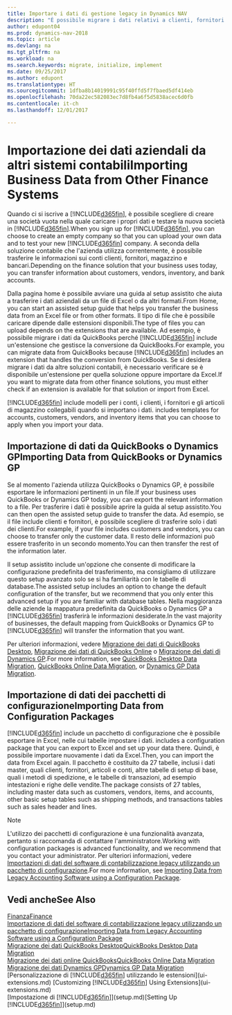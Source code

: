 ```yaml
---
title: Importare i dati di gestione legacy in Dynamics NAV
description: "È possibile migrare i dati relativi a clienti, fornitori e magazzino, ad esempio, da Excel, QuickBooks o Dynamics GP in Dynamics NAV."
author: edupont04
ms.prod: dynamics-nav-2018
ms.topic: article
ms.devlang: na
ms.tgt_pltfrm: na
ms.workload: na
ms.search.keywords: migrate, initialize, implement
ms.date: 09/25/2017
ms.author: edupont
ms.translationtype: HT
ms.sourcegitcommit: 1dfba8b14019991c95f40ffd5f7fbaed5df414eb
ms.openlocfilehash: 70da22ec582083ec7d8fb4a6f5d5838acec6d0fb
ms.contentlocale: it-ch
ms.lasthandoff: 12/01/2017

---
```

# <a name="importing-business-data-from-other-finance-systems"></a><span data-ttu-id="917de-103">Importazione dei dati aziendali da altri sistemi contabili</span><span class="sxs-lookup"><span data-stu-id="917de-103">Importing Business Data from Other Finance Systems</span></span>
<span data-ttu-id="917de-104">Quando ci si iscrive a [!INCLUDE[d365fin](includes/d365fin_md.md)], è possibile scegliere di creare una società vuota nella quale caricare i propri dati e testare la nuova società in [!INCLUDE[d365fin](includes/d365fin_md.md)].</span><span class="sxs-lookup"><span data-stu-id="917de-104">When you sign up for [!INCLUDE[d365fin](includes/d365fin_md.md)], you can choose to create an empty company so that you can upload your own data and to test your new [!INCLUDE[d365fin](includes/d365fin_md.md)] company.</span></span> <span data-ttu-id="917de-105">A seconda della soluzione contabile che l'azienda utilizza correntemente, è possibile trasferire le informazioni sui conti clienti, fornitori, magazzino e bancari.</span><span class="sxs-lookup"><span data-stu-id="917de-105">Depending on the finance solution that your business uses today, you can transfer information about customers, vendors, inventory, and bank accounts.</span></span>  

<span data-ttu-id="917de-106">Dalla pagina home è possibile avviare una guida al setup assistito che aiuta a trasferire i dati aziendali da un file di Excel o da altri formati.</span><span class="sxs-lookup"><span data-stu-id="917de-106">From Home, you can start an assisted setup guide that helps you transfer the business data from an Excel file or from other formats.</span></span> <span data-ttu-id="917de-107">Il tipo di file che è possibile caricare dipende dalle estensioni disponibili.</span><span class="sxs-lookup"><span data-stu-id="917de-107">The type of files you can upload depends on the extensions that are available.</span></span> <span data-ttu-id="917de-108">Ad esempio, è possibile migrare i dati da QuickBooks perché [!INCLUDE[d365fin](includes/d365fin_md.md)] include un'estensione che gestisce la conversione da QuickBooks.</span><span class="sxs-lookup"><span data-stu-id="917de-108">For example, you can migrate data from QuickBooks because [!INCLUDE[d365fin](includes/d365fin_md.md)] includes an extension that handles the conversion from QuickBooks.</span></span> <span data-ttu-id="917de-109">Se si desidera migrare i dati da altre soluzioni contabili, è necessario verificare se è disponibile un'estensione per quella soluzione oppure importare da Excel.</span><span class="sxs-lookup"><span data-stu-id="917de-109">If you want to migrate data from other finance solutions, you must either check if an extension is available for that solution or import from Excel.</span></span>  

[!INCLUDE[d365fin](includes/d365fin_md.md)]<span data-ttu-id="917de-110"> include modelli per i conti, i clienti, i fornitori e gli articoli di magazzino collegabili quando si importano i dati.</span><span class="sxs-lookup"><span data-stu-id="917de-110"> includes templates for accounts, customers, vendors, and inventory items that you can choose to apply when you import your data.</span></span>  

## <a name="importing-data-from-quickbooks-or-dynamics-gp"></a><span data-ttu-id="917de-111">Importazione di dati da QuickBooks o Dynamics GP</span><span class="sxs-lookup"><span data-stu-id="917de-111">Importing Data from QuickBooks or Dynamics GP</span></span>
<span data-ttu-id="917de-112">Se al momento l'azienda utilizza QuickBooks o Dynamics GP, è possibile esportare le informazioni pertinenti in un file.</span><span class="sxs-lookup"><span data-stu-id="917de-112">If your business uses QuickBooks or Dynamics GP today, you can export the relevant information to a file.</span></span> <span data-ttu-id="917de-113">Per trasferire i dati è possibile aprire la guida al setup assistito.</span><span class="sxs-lookup"><span data-stu-id="917de-113">You can then open the assisted setup guide to transfer the data.</span></span>
<span data-ttu-id="917de-114">Ad esempio, se il file include clienti e fornitori, è possibile scegliere di trasferire solo i dati dei clienti.</span><span class="sxs-lookup"><span data-stu-id="917de-114">For example, if your file includes customers and vendors, you can choose to transfer only the customer data.</span></span> <span data-ttu-id="917de-115">Il resto delle informazioni può essere trasferito in un secondo momento.</span><span class="sxs-lookup"><span data-stu-id="917de-115">You can then transfer the rest of the information later.</span></span>  

<span data-ttu-id="917de-116">Il setup assistito include un'opzione che consente di modificare la configurazione predefinita del trasferimento, ma consigliamo di utilizzare questo setup avanzato solo se si ha familiarità con le tabelle di database.</span><span class="sxs-lookup"><span data-stu-id="917de-116">The assisted setup includes an option to change the default configuration of the transfer, but we recommend that you only enter this advanced setup if you are familiar with database tables.</span></span> <span data-ttu-id="917de-117">Nella maggioranza delle aziende la mappatura predefinita da QuickBooks o Dynamics GP a [!INCLUDE[d365fin](includes/d365fin_md.md)] trasferirà le informazioni desiderate.</span><span class="sxs-lookup"><span data-stu-id="917de-117">In the vast majority of businesses, the default mapping from QuickBooks or Dynamics GP to [!INCLUDE[d365fin](includes/d365fin_md.md)] will transfer the information that you want.</span></span>  

<span data-ttu-id="917de-118">Per ulteriori informazioni, vedere [Migrazione dei dati di QuickBooks Desktop](ui-extensions-quickbooks-data-migration.md), [Migrazione dei dati di QuickBooks Online](ui-extensions-quickbooks-online-data-migration.md) o [Migrazione dei dati di Dynamics GP](ui-extensions-dynamicsgp-data-migration.md).</span><span class="sxs-lookup"><span data-stu-id="917de-118">For more information, see [QuickBooks Desktop Data Migration](ui-extensions-quickbooks-data-migration.md), [QuickBooks Online Data Migration](ui-extensions-quickbooks-online-data-migration.md), or [Dynamics GP Data Migration](ui-extensions-dynamicsgp-data-migration.md).</span></span>  

## <a name="importing-data-from-configuration-packages"></a><span data-ttu-id="917de-119">Importazione di dati dei pacchetti di configurazione</span><span class="sxs-lookup"><span data-stu-id="917de-119">Importing Data from Configuration Packages</span></span>
[!INCLUDE[d365fin](includes/d365fin_md.md)]<span data-ttu-id="917de-120"> include un pacchetto di configurazione che è possibile esportare in Excel, nelle cui tabelle impostare i dati.</span><span class="sxs-lookup"><span data-stu-id="917de-120"> includes a configuration package that you can export to Excel and set up your data there.</span></span> <span data-ttu-id="917de-121">Quindi, è possibile importare nuovamente i dati da Excel.</span><span class="sxs-lookup"><span data-stu-id="917de-121">Then, you can import the data from Excel again.</span></span> <span data-ttu-id="917de-122">Il pacchetto è costituito da 27 tabelle, inclusi i dati master, quali clienti, fornitori, articoli e conti, altre tabelle di setup di base, quali i metodi di spedizione, e le tabelle di transazioni, ad esempio intestazioni e righe delle vendite.</span><span class="sxs-lookup"><span data-stu-id="917de-122">The package consists of 27 tables, including master data such as customers, vendors, items, and accounts, other basic setup tables such as shipping methods, and transactions tables such as sales header and lines.</span></span>  

> [!NOTE]  
>   <span data-ttu-id="917de-123">L'utilizzo dei pacchetti di configurazione è una funzionalità avanzata, pertanto si raccomanda di contattare l'amministratore.</span><span class="sxs-lookup"><span data-stu-id="917de-123">Working with configuration packages is advanced functionality, and we recommend that you contact your administrator.</span></span> <span data-ttu-id="917de-124">Per ulteriori informazioni, vedere [Importazioni di dati del software di contabilizzazione legacy utilizzando un pacchetto di configurazione](across-import-data-configuration-packages.md).</span><span class="sxs-lookup"><span data-stu-id="917de-124">For more information, see [Importing Data from Legacy Accounting Software using a Configuration Package](across-import-data-configuration-packages.md).</span></span>  

## <a name="see-also"></a><span data-ttu-id="917de-125">Vedi anche</span><span class="sxs-lookup"><span data-stu-id="917de-125">See Also</span></span>
[<span data-ttu-id="917de-126">Finanza</span><span class="sxs-lookup"><span data-stu-id="917de-126">Finance</span></span>](finance.md)  
[<span data-ttu-id="917de-127">Importazione di dati del software di contabilizzazione legacy utilizzando un pacchetto di configurazione</span><span class="sxs-lookup"><span data-stu-id="917de-127">Importing Data from Legacy Accounting Software using a Configuration Package</span></span>](across-import-data-configuration-packages.md)  
[<span data-ttu-id="917de-128">Migrazione dei dati QuickBooks Desktop</span><span class="sxs-lookup"><span data-stu-id="917de-128">QuickBooks Desktop Data Migration</span></span>](ui-extensions-quickbooks-data-migration.md)  
[<span data-ttu-id="917de-129">Migrazione dei dati online QuickBooks</span><span class="sxs-lookup"><span data-stu-id="917de-129">QuickBooks Online Data Migration</span></span>](ui-extensions-quickbooks-online-data-migration.md)  
[<span data-ttu-id="917de-130">Migrazione dei dati Dynamics GP</span><span class="sxs-lookup"><span data-stu-id="917de-130">Dynamics GP Data Migration</span></span>](ui-extensions-dynamicsgp-data-migration.md)  
<span data-ttu-id="917de-131">[Personalizzazione di [!INCLUDE[d365fin](includes/d365fin_md.md)] utilizzando le estensioni](ui-extensions.md) </span><span class="sxs-lookup"><span data-stu-id="917de-131">[Customizing [!INCLUDE[d365fin](includes/d365fin_md.md)] Using Extensions](ui-extensions.md) </span></span>  
<span data-ttu-id="917de-132">[Impostazione di [!INCLUDE[d365fin](includes/d365fin_md.md)]](setup.md)</span><span class="sxs-lookup"><span data-stu-id="917de-132">[Setting Up [!INCLUDE[d365fin](includes/d365fin_md.md)]](setup.md)</span></span>

## 

